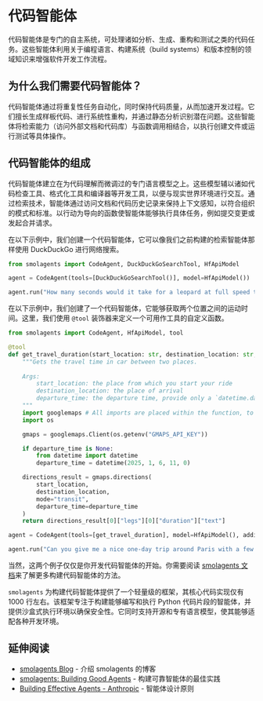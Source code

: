 # 代码智能体

代码智能体是专门的自主系统，可处理诸如分析、生成、重构和测试之类的代码任务。这些智能体利用关于编程语言、构建系统（build systems）和版本控制的领域知识来增强软件开发工作流程。

## 为什么我们需要代码智能体？

代码智能体通过将重复性任务自动化，同时保持代码质量，从而加速开发过程。它们擅长生成样板代码、进行系统性重构，并通过静态分析识别潜在问题。这些智能体将检索能力（访问外部文档和代码库）与函数调用相结合，以执行创建文件或运行测试等具体操作。

## 代码智能体的组成

代码智能体建立在为代码理解而微调过的专门语言模型之上。这些模型辅以诸如代码检查工具、格式化工具和编译器等开发工具，以便与现实世界环境进行交互。通过检索技术，智能体通过访问文档和代码历史记录来保持上下文感知，以符合组织的模式和标准。以行动为导向的函数使智能体能够执行具体任务，例如提交变更或发起合并请求。

在以下示例中，我们创建一个代码智能体，它可以像我们之前构建的检索智能体那样使用 DuckDuckGo 进行网络搜索。

```python
from smolagents import CodeAgent, DuckDuckGoSearchTool, HfApiModel

agent = CodeAgent(tools=[DuckDuckGoSearchTool()], model=HfApiModel())

agent.run("How many seconds would it take for a leopard at full speed to run through Pont des Arts?")
```

在以下示例中，我们创建了一个代码智能体，它能够获取两个位置之间的运动时间。这里，我们使用 `@tool` 装饰器来定义一个可用作工具的自定义函数。

```python
from smolagents import CodeAgent, HfApiModel, tool

@tool
def get_travel_duration(start_location: str, destination_location: str, departure_time: Optional[int] = None) -> str:
    """Gets the travel time in car between two places.
    
    Args:
        start_location: the place from which you start your ride
        destination_location: the place of arrival
        departure_time: the departure time, provide only a `datetime.datetime` if you want to specify this
    """
    import googlemaps # All imports are placed within the function, to allow for sharing to Hub.
    import os

    gmaps = googlemaps.Client(os.getenv("GMAPS_API_KEY"))

    if departure_time is None:
        from datetime import datetime
        departure_time = datetime(2025, 1, 6, 11, 0)

    directions_result = gmaps.directions(
        start_location,
        destination_location,
        mode="transit",
        departure_time=departure_time
    )
    return directions_result[0]["legs"][0]["duration"]["text"]

agent = CodeAgent(tools=[get_travel_duration], model=HfApiModel(), additional_authorized_imports=["datetime"])

agent.run("Can you give me a nice one-day trip around Paris with a few locations and the times? Could be in the city or outside, but should fit in one day. I'm travelling only via public transportation.")

```

当然，这两个例子仅仅是你开发代码智能体的开始。你需要阅读 [smolagents 文档](https://huggingface.co/docs/smolagents)来了解更多构建代码智能体的方法。

`smolagents` 为构建代码智能体提供了一个轻量级的框架，其核心代码实现仅有 1000 行左右。该框架专注于构建能够编写和执行 Python 代码片段的智能体，并提供沙盒式执行环境以确保安全性。它同时支持开源和专有语言模型，使其能够适配各种开发环境。

## 延伸阅读

- [smolagents Blog](https://huggingface.co/blog/smolagents) - 介绍 smolagents 的博客
- [smolagents: Building Good Agents](https://huggingface.co/docs/smolagents/tutorials/building_good_agents) - 构建可靠智能体的最佳实践
- [Building Effective Agents - Anthropic](https://www.anthropic.com/research/building-effective-agents) - 智能体设计原则
